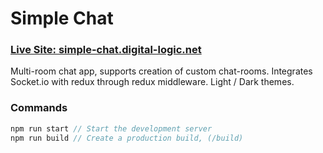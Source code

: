 # Simple Chat

### [Live Site: simple-chat.digital-logic.net](http://simple-chat.digital-logic.net/)

Multi-room chat app, supports creation of custom chat-rooms. Integrates Socket.io with redux through redux middleware. Light / Dark themes.


### Commands
```javascript
npm run start // Start the development server
npm run build // Create a production build, (/build)
```
